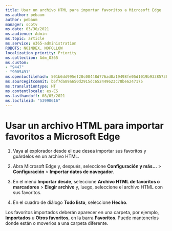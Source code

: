 ```yaml
---
title: Usar un archivo HTML para importar favoritos a Microsoft Edge
ms.author: pebaum
author: pebaum
manager: scotv
ms.date: 03/30/2021
ms.audience: Admin
ms.topic: article
ms.service: o365-administration
ROBOTS: NOINDEX, NOFOLLOW
localization_priority: Priority
ms.collection: Adm_O365
ms.custom:
- "9447"
- "9005491"
ms.openlocfilehash: 501b6dd995ef20c00448d776ad0a19498fe05d1019b933857387a82087d45ce1
ms.sourcegitcommit: b5f7da89a650d2915dc652449623c78be6247175
ms.translationtype: HT
ms.contentlocale: es-ES
ms.lasthandoff: 08/05/2021
ms.locfileid: "53990616"
---
```

# <a name="use-an-html-file-to-import-favorites-to-microsoft-edge"></a>Usar un archivo HTML para importar favoritos a Microsoft Edge

1. Vaya al explorador desde el que desea importar sus favoritos y guárdelos en un archivo HTML.

1. Abra Microsoft Edge y, después, seleccione **Configuración y más...** > **Configuración** > **Importar datos de navegador**.

1. En el menú **Importar desde**, seleccione **Archivo HTML de favoritos o marcadores** > **Elegir archivo** y, luego, seleccione el archivo HTML con sus favoritos.

1. En el cuadro de diálogo **Todo listo**, seleccione **Hecho**.

Los favoritos importados deberán aparecer en una carpeta, por ejemplo, **Importados** u **Otros favoritos**, en la barra **Favoritos**. Puede mantenerlos donde están o moverlos a una carpeta diferente.